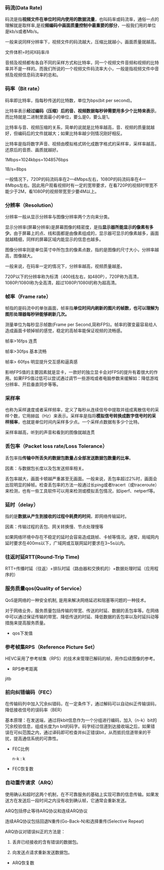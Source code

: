 ### 码流(Data Rate)

码流是指**视频文件在单位时间内使用的数据流量**，也叫码率或码流率，通俗一点的理解就是取样率,是视**频编码中画面质量控制中最重要的部分**，一般我们用的单位是kb/s或者Mb/s。

一般来说同样分辨率下，视频文件的码流越大，压缩比就越小，画面质量就越高。

文件体积=时间X码率/8

音频及视频都有各自不同的采样方式和比特率，同一个视频文件音频和视频的比特率并不是一样的。而我们所说的一个视频文件码流率大小，一般是指视频文件中音频及视频信息码流率的总和。

### 码率（Bit rate）

码率即比特率，指每秒传送的比特数，单位为bps(bit per second)。

比特率表示**经过编码（压缩）后的音、视频数据每秒钟需要用多少个比特来表示**，而比特就是二进制里面最小的单位，要么是0，要么是1。

比特率与音、视频压缩的关系，简单的说就是比特率越高，音、视频的质量就越好，但编码后的文件就越大；如果比特率越少则情况刚好相反。

比特率是指将数字声音、视频由模拟格式转化成数字格式的采样率，采样率越高，还原后的音质、画质就越好。

1Mbps=1024kbps=1048576bps

1B/s=8bps

一般情况下，720P的码流码率在2—4Mbps左右，1080P的码流码率在4—8Mbps左右。因此用户观看视频时有一定的宽带要求，在看720P的视频时带宽不能少于2M，看1080P的视频带宽至少要4M以上。

### 分辨率（Resolution）

分辨率一般从显示分辨率与图像分辨率两个方向来分类。

显示分辨率(屏幕分辨率)是屏幕图像的精密度，是指**显示器所能显示的像素有多少**。由于屏幕上的点、线和面都是由像素组成的，显示器可显示的像素越多，画面就越精细，同样的屏幕区域内能显示的信息也越多。

图像分辨率则是单位英寸中所包含的像素点数，指的是图像的尺寸大小，分辨率越高，图像越大。

一般来说，在码率一定的情况下，分辨率越高，视频质量越差。

720P以下的分辨率称为标清（400线左右，如480P），720P称为高清，1080P/1080I称为全高清，超过1080P/1080I的称为超高清。

### 帧率（Frame rate）

帧指的是码流中的单张画面，帧率指**单位时间内刷新的图片的帧数，也可以理解为图形处理器每秒钟能够刷新几次。**

测量单位为每秒显示帧数(Frame per Second,简称FPS)。帧率的骤变最容易给人造成画面卡顿掉帧的感觉，稳定的高帧率能保证视频的流畅感。

帧率>16fps 连贯

帧率>30fps 基本流畅

帧率> 60fps 明显提升交互感和逼真感

影响FPS值的主要因素就是显卡，一款好的独立显卡会对FPS的提升有着很大的作用。如果FPS值过低可以尝试通过调节一些游戏或者电脑参数来缓解如：降低游戏分辨率、开启垂直同步等等。

###  采样率

也称为采样速度或者采样频率，定义了每秒从连续信号中提取并组成离散信号的采样个数，它用赫兹（Hz）来表示。采样率是指将**模拟信号转换成数字信号时的采样频率**，也就是单位时间内采样多少点。一个采样点数据有多少个比特。

采样率越高，听到的声音和看到的图像就越连贯

### 丢包率（Packet loss rate/Loss Tolerance）

丢包率指**传输中所丢失的数据包数量占全部发送数据包数量的比率**。

因素：与数据包长度以及包发送频率相关。

丢包率越大，画面卡顿越严重甚至无画面。一般来说，丢包率超过2%时，画面会出现明显的掉帧。检查丢包率的方法一般通过长ping或者tracert（或traceroute）来检测，也有一些工具软件可以用来检测或模拟丢包情况，如iperf、netperf等。

### 延时（delay）

指的是**数据从产生到接收的过程中耗费的时间**，即网络传输延时。

因素：传输过程的丢包、网关转换慢、节点处理慢等

如果网络环境中存在不稳定的延时会容易造成跳帧、卡帧等情况。通常，局域网内延时要求在400ms以下，广域网或互联网延时要求在3~5s以内。

### 往返时延RTT(Round-Trip Time)

RTT=传播时延（往返）+排队时延（路由器和交换机的）+数据处理时延（应用程序的）

### **服务质量**qos(Quality of Service）

QoS是网络的一种安全机制, 是用来解决网络延迟和阻塞等问题的一种技术。

对于网络业务，服务质量包括传输的带宽、传送的时延、数据的丢包率等。在网络中可以通过保证传输的带宽、降低传送的时延、降低数据的丢包率以及时延抖动等措施来提高服务质量。

- qos下发值

### 参考帧集RPS（Reference Picture Set）

HEVC采用了参考帧集（RPS）的技术来管理已解码的帧，用作后续图像的参考。

- RPS参考距离

jitb

### 前向纠错编码（FEC）

在传输码列中加入冗余纠错码，在一定条件下，通过解码可以自动纠正传输误码，降低接收信号的误码率（BER）

基本原理：在发送端，通过将kbit信息作为一个分组进行编码，加入（n-k）bit的冗余校验信息，组成长度为n bit的码字。码字经过信道到达接收端之后，如果错误在可纠范围之内，通过译码即可检查并纠正错误bit，从而抵抗信道带来的干扰，提高通信系统的可靠性。

- FEC比例 

  n-k : k

- FEC恢复数

### 自动重传请求（ARQ）

使用确认和超时这两个机制，在不可靠服务的基础上实现可靠的信息传输。如果发送方在发送后一段时间之内没有收到确认帧，它通常会重新发送。

ARQ包括停止等待ARQ协议和连续ARQ协议

连续ARQ协议包括回退N重传(Go-Back-N)和选择重传(Selective Repeat)

ARQ协议对错误纠正的方法是：

1. 丢弃已经接收的含有错误的数据包。

2. 向发送点请求重新发送数据包。

- ARQ恢复数





